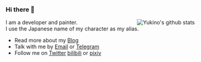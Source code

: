 ### Hi there 👋

<img style="max-width: 450px" align="right" src="https://github-readme-stats.vercel.app/api?username=12Yukino&show_icons=true&icon_color=0366d6&bg_color=ffffff&hide_title=true&include_all_commits=true&count_private=true" alt="Yukino's github stats"/>

I am a developer and painter.  
I use the Japanese name of my character as my alias.

- Read more about my [Blog](https://culla.net/)
- Talk with me by [Email](mailto:yukino@culla.net) or [Telegram](https://t.me/Yukino_OvO)
- Follow me on [Twitter](https://twitter.com/Yukino_OvO) [bilibili](https://space.bilibili.com/562403) or [pixiv](https://www.pixiv.net/users/8347001)
